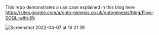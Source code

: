 This repo demonstrates a use case explained in this blog here
https://sites.google.com/a/onto-genesis.co.uk/ontogenesis/blog/Flow-SOQL-with-IN


![Screenshot 2022-04-07 at 16 21 39](https://user-images.githubusercontent.com/97949157/162234543-862b7532-0096-44a7-b7fe-dcf26bd05b6f.png)
